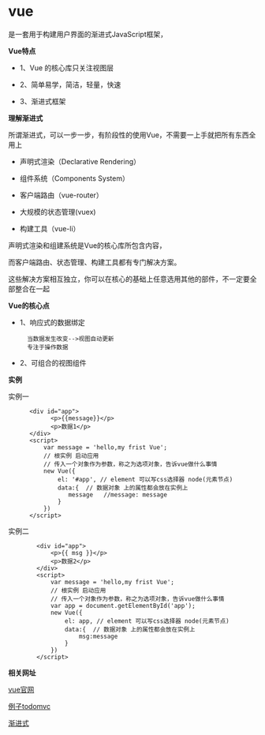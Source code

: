 vue
====

是一套用于构建用户界面的渐进式JavaScript框架，

**Vue特点**

* 1、Vue 的核心库只关注视图层

* 2、简单易学，简洁，轻量，快速

* 3、渐进式框架

**理解渐进式**

所谓渐进式，可以一步一步，有阶段性的使用Vue，不需要一上手就把所有东西全用上

* 声明式渲染（Declarative Rendering）

* 组件系统（Components System）

* 客户端路由（vue-router）

* 大规模的状态管理(vuex)

* 构建工具（vue-li）

声明式渲染和组建系统是Vue的核心库所包含内容，

而客户端路由、状态管理、构建工具都有专门解决方案。

这些解决方案相互独立，你可以在核心的基础上任意选用其他的部件，不一定要全部整合在一起


**Vue的核心点**

* 1、响应式的数据绑定

        当数据发生改变-->视图自动更新
        专注于操作数据

* 2、可组合的视图组件


**实例**

实例一
      
          <div id="app">
                <p>{{message}}</p>
                <p>数据1</p>
          </div>
          <script>
              var message = 'hello,my frist Vue';
              // 根实例 启动应用
              // 传入一个对象作为参数，称之为选项对象，告诉vue做什么事情
              new Vue({
                  el: '#app', // element 可以写css选择器 node(元素节点)
                  data:{  // 数据对象 上的属性都会放在实例上
                     message   //message: message
                  }
              })
          </script>
        
 实例二
 
            <div id="app">
                <p>{{ msg }}</p>
                <p>数据2</p>
            </div>
            <script>
                var message = 'hello,my frist Vue';
                // 根实例 启动应用
                // 传入一个对象作为参数，称之为选项对象，告诉vue做什么事情
                var app = document.getElementById('app');
                new Vue({
                    el: app, // element 可以写css选择器 node(元素节点)
                    data:{  // 数据对象 上的属性都会放在实例上
                        msg:message
                    }
                })
            </script>


**相关网址**

[vue官网](https://cn.vuejs.org/)

[例子todomvc](http://todomvc.com/examples/vue/)

[渐进式](https://mp.weixin.qq.com/s?__biz=MzUxMzcxMzE5Ng==&mid=2247485737&amp;idx=1&amp;sn=14fe8a5c72aaa98c11bf6fc57ae1b6c0&source=41#wechat_redirect)
